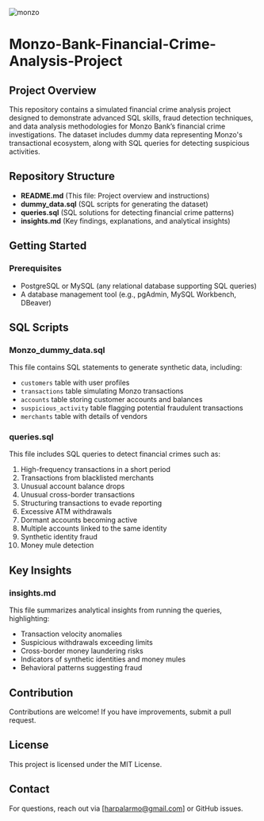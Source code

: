 ![monzo](https://github.com/user-attachments/assets/5945e94c-dc29-45f2-a4fb-2ea56a2a5e87)

# Monzo-Bank-Financial-Crime-Analysis-Project

## Project Overview
This repository contains a simulated financial crime analysis project designed to demonstrate advanced SQL skills, fraud detection techniques, and data analysis methodologies for Monzo Bank’s financial crime investigations. The dataset includes dummy data representing Monzo's transactional ecosystem, along with SQL queries for detecting suspicious activities.

## Repository Structure
- **README.md** (This file: Project overview and instructions)
- **dummy_data.sql** (SQL scripts for generating the dataset)
- **queries.sql** (SQL solutions for detecting financial crime patterns)
- **insights.md** (Key findings, explanations, and analytical insights)

## Getting Started
### Prerequisites
- PostgreSQL or MySQL (any relational database supporting SQL queries)
- A database management tool (e.g., pgAdmin, MySQL Workbench, DBeaver)

## SQL Scripts
### **Monzo_dummy_data.sql**
This file contains SQL statements to generate synthetic data, including:
- `customers` table with user profiles
- `transactions` table simulating Monzo transactions
- `accounts` table storing customer accounts and balances
- `suspicious_activity` table flagging potential fraudulent transactions
- `merchants` table with details of vendors

### **queries.sql**
This file includes SQL queries to detect financial crimes such as:
1. High-frequency transactions in a short period
2. Transactions from blacklisted merchants
3. Unusual account balance drops
4. Unusual cross-border transactions
5. Structuring transactions to evade reporting
6. Excessive ATM withdrawals
7. Dormant accounts becoming active
8. Multiple accounts linked to the same identity
9. Synthetic identity fraud
10. Money mule detection

## Key Insights
### **insights.md**
This file summarizes analytical insights from running the queries, highlighting:
- Transaction velocity anomalies
- Suspicious withdrawals exceeding limits
- Cross-border money laundering risks
- Indicators of synthetic identities and money mules
- Behavioral patterns suggesting fraud

## Contribution
Contributions are welcome! If you have improvements, submit a pull request.

## License
This project is licensed under the MIT License.

## Contact
For questions, reach out via [harpalarmo@gmail.com] or GitHub issues.



